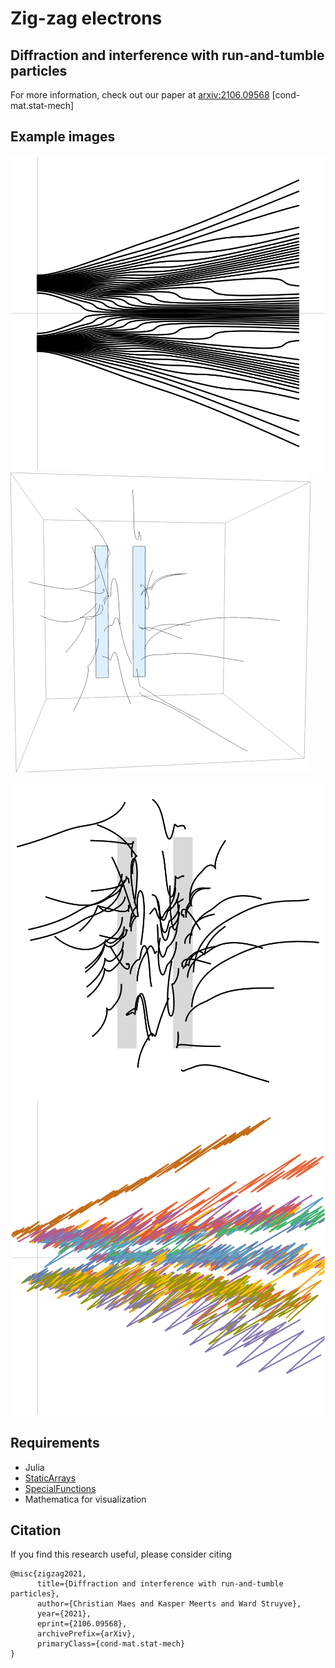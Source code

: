 # Zig-zag electrons
## Diffraction and interference with run-and-tumble particles

For more information, check out our paper at [arxiv:2106.09568](https://arxiv.org/abs/2106.09568) [cond-mat.stat-mech]

## Example images

![No curling or tumbling, x=0](double_classic_0_x0.svg)
![Spin x, no tumbling,3D view](double_curl_x_eq_3d.png)

![Spin x, no tumbling, screen view](double_curl_x_eq_observer.svg)
![Spin xyz, tumbling](double_zigzag_xyz_eq.svg)


## Requirements

* Julia
* [StaticArrays](https://juliaarrays.github.io/StaticArrays.jl/stable/)
* [SpecialFunctions](https://specialfunctions.juliamath.org/)
* Mathematica for visualization

## Citation

If you find this research useful, please consider citing
```
@misc{zigzag2021,
      title={Diffraction and interference with run-and-tumble particles}, 
      author={Christian Maes and Kasper Meerts and Ward Struyve},
      year={2021},
      eprint={2106.09568},
      archivePrefix={arXiv},
      primaryClass={cond-mat.stat-mech}
}
```
